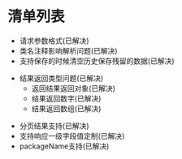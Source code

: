 # 清单列表

* 请求参数格式(已解决)
* 类名注释影响解析问题(已解决)
* 支持保存的时候清空历史保存残留的数据(已解决)
- 结果返回类型问题(已解决)
    * 返回结果返回对象(已解决)
    * 结果返回数字(已解决)
    * 结果返回数组(已解决)
* 分页结果支持(已解决)
* 支持响应一级字段值定制(已解决)
* packageName支持(已解决)